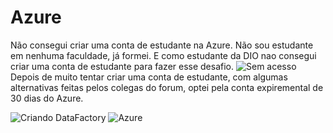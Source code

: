 # Azure

Não consegui criar uma conta de estudante na Azure.
Não sou estudante em nenhuma faculdade, já formei. E como estudante da DIO nao consegui criar uma conta de estudante para fazer esse desafio.
![Sem acesso](https://github.com/user-attachments/assets/06f1d8f8-c447-431a-ac5f-e3ab820fe3c2)
 Depois de muito tentar criar uma conta de estudante, com algumas alternativas feitas pelos colegas do forum, optei pela conta expiremental de 30 dias do Azure.

 ![Criando DataFactory](https://github.com/user-attachments/assets/62e517d8-145c-420c-901f-b91f45d53bb3)
![Azure](https://github.com/user-attachments/assets/a73aaa43-ba5c-465b-89a4-5aa2baaa427e)

